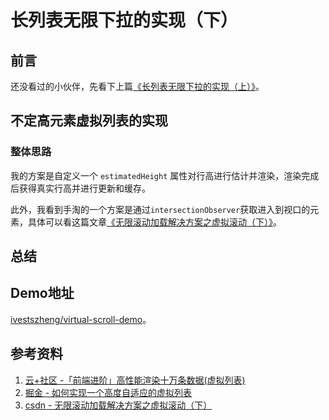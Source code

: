 # 长列表无限下拉的实现（下）

## 前言

还没看过的小伙伴，先看下上篇[《长列表无限下拉的实现（上）》](https://juejin.cn/post/7106145431893065736)。

## 不定高元素虚拟列表的实现

### 整体思路

我的方案是自定义一个 `estimatedHeight` 属性对行高进行估计并渲染，渲染完成后获得真实行高并进行更新和缓存。

此外，我看到手淘的一个方案是通过`intersectionObserver`获取进入到视口的元素，具体可以看这篇文章[《无限滚动加载解决方案之虚拟滚动（下）》](https://blog.csdn.net/Taobaojishu/article/details/121173387)。



## 总结

## Demo地址

[ivestszheng/virtual-scroll-demo](https://github.com/ivestszheng/virtual-scroll-demo)。

## 参考资料

1. [云+社区 -「前端进阶」高性能渲染十万条数据(虚拟列表)](https://cloud.tencent.com/developer/article/1533206)
2. [掘金 - 如何实现一个高度自适应的虚拟列表](https://juejin.cn/post/6948011958075392036)
3. [csdn - 无限滚动加载解决方案之虚拟滚动（下）](https://blog.csdn.net/Taobaojishu/article/details/121173387)



